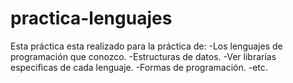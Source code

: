 # practica-lenguajes
Esta práctica esta realizado para la práctica de: -Los lenguajes de programación que conozco.  -Estructuras de datos. -Ver librarías especificas de cada lenguaje. -Formas de programación. -etc.
